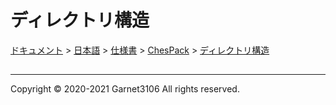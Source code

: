 # ディレクトリ構造

[ドキュメント](../../../../index.md) > [日本語](../../../index.md) > [仕様書](../../index.md) > [ChesPack](../index.md) > [ディレクトリ構造](./index.md)

## 

---

Copyright © 2020-2021 Garnet3106 All rights reserved.
